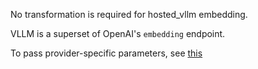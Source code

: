 No transformation is required for hosted_vllm embedding.

VLLM is a superset of OpenAI's `embedding` endpoint.

To pass provider-specific parameters, see [this](https://docs.litellm.ai/docs/completion/provider_specific_params)
